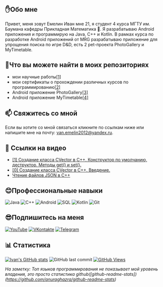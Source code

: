 ## ✋Обо мне
Привет, меня зовут Емелин Иван мне 21, я студент 4 курса МГТУ им. Баумана кафедры Прикладная Математика 👨‍. Я разрабатываю Android приложения и программирую на Java, C++ и Kotlin. В рамках курса по разработке Android приложений от MRG разрабатываю приложение для упрощения поиска по игре D&D, есть 2 pet-проекта PhotoGallery и MyTimetable.
## 📓Что вы можете найти в моих репозиториях
* мои научные работы[[1]](https://github.com/avelycure/ScientificWork "See more")
* мои сертификаты о прохождении различных курсов по программированию[[2]](https://github.com/avelycure/MyCertificates "See more")
* Android приложение PhotoGallery[[3]](https://github.com/avelycure/PhotoGallery "See more")
* Android приложение MyTimetable[[4]](https://github.com/avelycure/MyTimetable "See more")
## 📫 Свяжитесь со мной
Если вы хотите со мной связаться кликните по ссылкам ниже или напишите мне на почту: van.emelin2012@yandex.ru.
## 🎦 Ссылки на видео
<!-- YOUTUBE:START -->
* [[1] Создание класса CVector в C++. Конструктор по умолчанию, деструктор. Методы get() и set().](https://www.youtube.com/watch?v=DlyfEXyd7jk)
* [[0] Создание класса CVector в C++. Введение.](https://www.youtube.com/watch?v=p-vh5NBAYS0)
* [Чтение файлов JSON в C++](https://www.youtube.com/watch?v=1pUVp9zH_Nw)
<!-- YOUTUBE:END -->
## 😊Профессиональные навыки
![Java](https://img.shields.io/badge/-java-A01368?style=for-the-badge&logo=java&logoColor=F7AD2B)
![C++](https://img.shields.io/badge/-c++-A01368?style=for-the-badge&logo=C%2b%2b&logoColor=377FE6)
![Android](https://img.shields.io/badge/-android-A01368?style=for-the-badge&logo=Android&logoColor=3BF72B)
![SQL](https://img.shields.io/badge/-sql-A01368?style=for-the-badge&logo=postgresql&logoColor=F7AD2B)
![Kotlin](https://img.shields.io/badge/-Kotlin-A01368?style=for-the-badge&logo=kotlin&logoColor=0D30CE)
![Git](https://img.shields.io/badge/-Git-A01368?style=for-the-badge&logo=git&logoColor=FF2400)
## 😎Подпишитесь на меня
[![YouTube](https://img.shields.io/badge/-YouTube-A01368?style=for-the-badge&logo=YouTube&logoColor=FF2400)](https://www.youtube.com/channel/UCzSWR2CWxIMxpvAPVSUeQ3Q)
[![VKontakte](https://img.shields.io/badge/-Vkontakte-A01368?style=for-the-badge&logo=Vk&logoColor=377FE6)](https://vk.com/ivaneme1in)
[![Telegram](https://img.shields.io/badge/-Telegram-A01368?style=for-the-badge&logo=Telegram&logoColor=377FE6)](ivan_emelin)
## 📊 Статистика
[![Ivan's GitHub stats](https://github-readme-stats.vercel.app/api?&username=avelycure&count_private=true&theme=radical&hide=stars,issues)](https://github.com/avelycure) <img alt="GitHub last commit" src="https://img.shields.io/github/last-commit/avelycure/avelycure?label=last%20update"> <a href="#"><img alt="GitHub Views" src="https://komarev.com/ghpvc/?username=avelycure&color=yellow"/></a>

*На заметку: Топ языков программирования не показывает мой уровень владения, это просто статистика github([github-readme-stats])(https://github.com/anuraghazra/github-readme-stats)*
